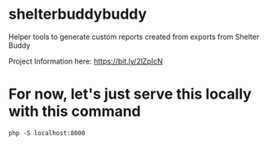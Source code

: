 # shelterbuddybuddy
Helper tools to generate custom reports created from exports from Shelter Buddy

Project Information here: https://bit.ly/2lZpIcN

# For now, let's just serve this locally with this command

`php -S localhost:8000`
